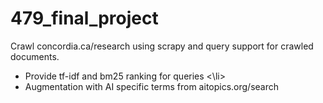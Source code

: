 # 479_final_project
Crawl concordia.ca/research using scrapy and query support for crawled documents.
* Provide tf-idf and bm25 ranking for queries <\li>
* Augmentation with AI specific terms from aitopics.org/search
